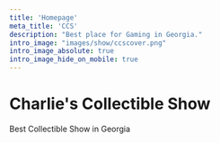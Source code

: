 ```yaml
---
title: 'Homepage'
meta_title: 'CCS'
description: "Best place for Gaming in Georgia."
intro_image: "images/show/ccscover.png"
intro_image_absolute: true
intro_image_hide_on_mobile: true
---
```


# Charlie's Collectible Show

Best Collectible Show in Georgia
